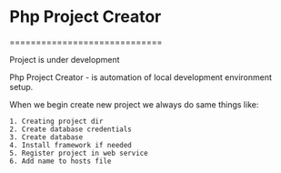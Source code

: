 # Php Project Creator
=============================


Project is under development

Php Project Creator - is automation of local development environment setup.
 
 
When we begin create new project we always do same things like:

```
1. Creating project dir
2. Create database credentials 
3. Create database
4. Install framework if needed
5. Register project in web service 
6. Add name to hosts file  
```